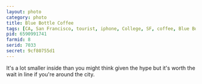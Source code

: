 ```yaml
---
layout: photo
category: photo
title: Blue Bottle Coffee
tags: [CA, San Francisco, tourist, iphone, College, SF, coffee, Blue Bottle Coffee, instagram, cycomachead, Michael Ball]
pid: 6590991741
farmid: 8
serid: 7033
secret: 9cf80755d1
---
```


It's a lot smaller inside than you might think given the hype but it's worth the wait in line if you're around the city.
